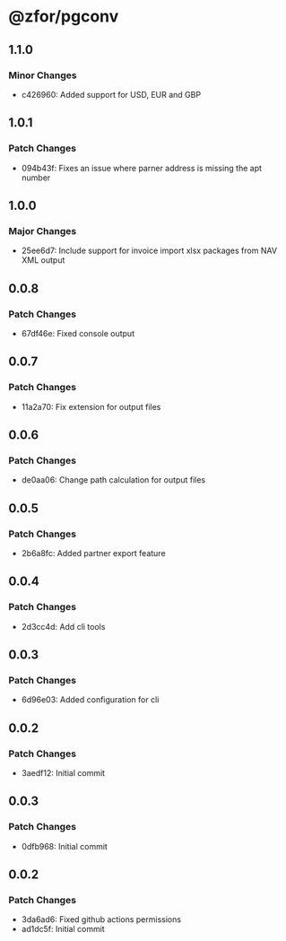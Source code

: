 # @zfor/pgconv

## 1.1.0

### Minor Changes

- c426960: Added support for USD, EUR and GBP

## 1.0.1

### Patch Changes

- 094b43f: Fixes an issue where parner address is missing the apt number

## 1.0.0

### Major Changes

- 25ee6d7: Include support for invoice import xlsx packages from NAV XML output

## 0.0.8

### Patch Changes

- 67df46e: Fixed console output

## 0.0.7

### Patch Changes

- 11a2a70: Fix extension for output files

## 0.0.6

### Patch Changes

- de0aa06: Change path calculation for output files

## 0.0.5

### Patch Changes

- 2b6a8fc: Added partner export feature

## 0.0.4

### Patch Changes

- 2d3cc4d: Add cli tools

## 0.0.3

### Patch Changes

- 6d96e03: Added configuration for cli

## 0.0.2

### Patch Changes

- 3aedf12: Initial commit

## 0.0.3

### Patch Changes

- 0dfb968: Initial commit

## 0.0.2

### Patch Changes

- 3da6ad6: Fixed github actions permissions
- ad1dc5f: Initial commit
